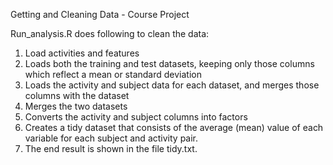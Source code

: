Getting and Cleaning Data - Course Project

Run_analysis.R does following to clean the data:

1) Load activities and features
2) Loads both the training and test datasets, keeping only those columns which reflect a mean or standard deviation
3) Loads the activity and subject data for each dataset, and merges those columns with the dataset
4) Merges the two datasets
5) Converts the activity and subject columns into factors
7) Creates a tidy dataset that consists of the average (mean) value of each variable for each subject and activity pair.
7) The end result is shown in the file tidy.txt.